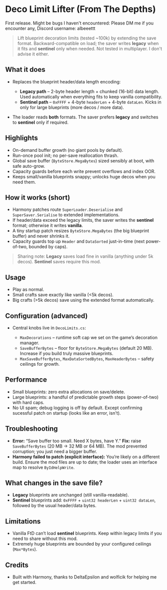 # Deco Limit Lifter (From The Depths)

First release. Might be bugs I haven't encountered: Please DM me if you encounter any, Discord username: albeeettt

> Lift blueprint decoration limits (tested ~100k) by extending the save format.
> Backward-compatible on load; the saver writes **legacy** when it fits and **sentinel** only when needed.
> Not tested in multiplayer. I don't advise it either. 

## What it does

* Replaces the blueprint header/data length encoding:

  * **Legacy path** – 2-byte header length + chunked (16-bit) data length.
    Used automatically when everything fits to keep vanilla compatibility.
  * **Sentinel path** – `0xFFFF` + 4-byte `headerLen` + 4-byte `dataLen`.
    Kicks in only for large blueprints (more decos / more data).
* The loader reads **both** formats. The saver prefers **legacy** and switches to **sentinel** only if required.

## Highlights

* On-demand buffer growth (no giant pools by default).
* Run-once pool init; no per-save reallocation thrash.
* Global save buffer (`ByteStore.MegaBytes`) sized sensibly at boot, with safe auto-grow.
* Capacity guards before each write prevent overflows and index OOR.
* Keeps small/vanilla blueprints snappy; unlocks huge decos when you need them.

## How it works (short)

* Harmony patches route `SuperLoader.Deserialise` and `SuperSaver.Serialise` to extended implementations.
* If header/data exceed the legacy limits, the saver writes the **sentinel** format; otherwise it writes **vanilla**.
* A tiny startup patch resizes `ByteStore.MegaBytes` (the big blueprint buffer) and never shrinks it.
* Capacity guards top up `Header` and `DataSorted` just-in-time (next power-of-two, bounded by caps).

> Sharing note: **Legacy** saves load fine in vanilla (anything under 5k decos). **Sentinel** saves require this mod.

## Usage

* Play as normal.
* Small crafts save exactly like vanilla (<5k decos).
* Big crafts (>5k decos) save using the extended format automatically.

## Configuration (advanced)

* Central knobs live in `DecoLimits.cs`:

  * `MaxDecorations` – runtime soft cap we set on the game’s decoration manager.
  * `SaveBufferBytes` – floor for `ByteStore.MegaBytes` (default 20 MB).
    Increase if you build truly massive blueprints.
  * `MaxSaveBufferBytes`, `MaxDataSortedBytes`, `MaxHeaderBytes` – safety ceilings for growth.

## Performance 

* Small blueprints: zero extra allocations on save/delete.
* Large blueprints: a handful of predictable growth steps (power-of-two) with hard caps.
* No UI spam; debug logging is off by default. Except confirming sucessful patch on startup (looks like an error, isn't). 

## Troubleshooting

* **Error:** “Save buffer too small. Need X bytes, have Y.”
  **Fix:** raise `SaveBufferBytes` (20 MB → 32 MB or 64 MB). The mod prevented corruption; you just need a bigger buffer.
* **Harmony failed to patch (explicit interface):**
  You’re likely on a different build. Ensure the mod files are up to date; the loader uses an interface map to resolve `ByIdHelpWrite`.

## What changes in the save file?

* **Legacy** blueprints are unchanged (still vanilla-readable).
* **Sentinel** blueprints add: `0xFFFF` + `uint32 headerLen` + `uint32 dataLen`, followed by the usual header/data bytes.

## Limitations

* Vanilla FtD can’t load **sentinel** blueprints. Keep within legacy limits if you need to share without this mod.
* Extremely huge blueprints are bounded by your configured ceilings (`Max*Bytes`).

## Credits

* Built with Harmony, thanks to DeltaEpsilon and wolficik for helping me get started. 


